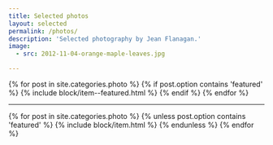 ```yaml
---
title: Selected photos
layout: selected
permalink: /photos/
description: 'Selected photography by Jean Flanagan.'
image:
  - src: 2012-11-04-orange-maple-leaves.jpg

---
```


<div class="featured block--wide">
{% for post in site.categories.photo %}
  {% if post.option contains 'featured' %}
{% include block/item--featured.html %}
  {% endif %}
{% endfor %}
</div>

<div class="block--narrow">
<hr>
</div>

{% for post in site.categories.photo %}
  {% unless post.option contains 'featured' %}
{% include block/item.html %}
  {% endunless %}
{% endfor %}
